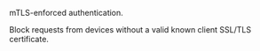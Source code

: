 mTLS-enforced authentication.

Block requests from devices without a valid known client SSL/TLS certificate.
